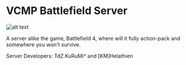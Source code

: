 # VCMP Battlefield Server
![alt text](https://i.imgur.com/q4kVlzy.png)

A server alike the game, Battlefield 4, where will it fully action-pack and somewhere you won't survive. 

Server Developers: TdZ.KuRuMi^ and [KM]Helathien
